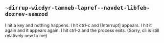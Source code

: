 ## `~dirrup-wicdyr-tamneb-lapref--navdet-libfeb-dozrev-samzod`
I hit a key and nothing happens.
I hit ctrl-c and [Interrupt] appears. I hit it again and it appears again.
I hit ctrl-z and the process exits. (Sorry, cli is still relatively new to me)

